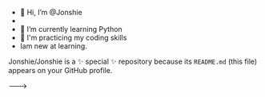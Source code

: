 - 👋 Hi, I’m @Jonshie
- 
- 🌱 I’m currently learning Python 
- 💞️ I'm practicing my coding skills
- Iam new at learning. 



Jonshie/Jonshie is a ✨ special ✨ repository because its `README.md` (this file) appears on your GitHub profile.


--->
